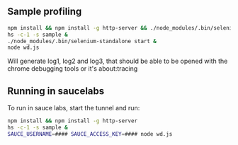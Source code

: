 ## Sample profiling

```sh
npm install && npm install -g http-server && ./node_modules/.bin/selenium-standalone install
hs -c-1 -s sample &
./node_modules/.bin/selenium-standalone start &
node wd.js
```

Will generate log1, log2 and log3, that should be able to be opened with the chrome debugging tools or it's about:tracing


## Running in saucelabs

To run in sauce labs, start the tunnel and run:

```sh
npm install && npm install -g http-server
hs -c-1 -s sample &
SAUCE_USERNAME=#### SAUCE_ACCESS_KEY=#### node wd.js
```
